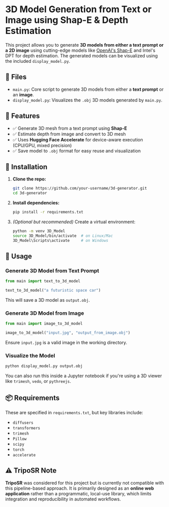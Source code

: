# 3D Model Generation from Text or Image using Shap-E & Depth Estimation

This project allows you to generate **3D models from either a text prompt or a 2D image** using cutting-edge models like [OpenAI's Shap-E](https://github.com/openai/shap-e) and Intel's DPT for depth estimation. The generated models can be visualized using the included `display_model.py`.


## 📁 Files

* `main.py`: Core script to generate 3D models from either a **text prompt** or an **image**.
* `display_model.py`: Visualizes the `.obj` 3D models generated by `main.py`.


## 🚀 Features

* ✅ Generate 3D mesh from a text prompt using **Shap-E**
* ✅ Estimate depth from image and convert to 3D mesh
* ✅ Uses **Hugging Face Accelerate** for device-aware execution (CPU/GPU, mixed precision)
* ✅ Save model to `.obj` format for easy reuse and visualization


## 🔧 Installation

1. **Clone the repo:**

   ```bash
   git clone https://github.com/your-username/3d-generator.git
   cd 3d-generator
   ```

2. **Install dependencies:**

   ```bash
   pip install -r requirements.txt
   ```

3. *(Optional but recommended)* Create a virtual environment:

   ```bash
   python -m venv 3D_Model
   source 3D_Model/bin/activate  # on Linux/Mac
   3D_Model\Scripts\activate     # on Windows
   ```


## 🧠 Usage

### Generate 3D Model from Text Prompt

```python
from main import text_to_3d_model

text_to_3d_model("a futuristic space car")
```

This will save a 3D model as `output.obj`.


### Generate 3D Model from Image

```python
from main import image_to_3d_model

image_to_3d_model("input.jpg", "output_from_image.obj")
```

Ensure `input.jpg` is a valid image in the working directory.


### Visualize the Model

```bash
python display_model.py output.obj
```

You can also run this inside a Jupyter notebook if you're using a 3D viewer like `trimesh`, `vedo`, or `pythreejs`.


## 📦 Requirements

These are specified in `requirements.txt`, but key libraries include:

* `diffusers`
* `transformers`
* `trimesh`
* `Pillow`
* `scipy`
* `torch`
* `accelerate`


## ⚠️ TripoSR Note

**TripoSR** was considered for this project but is currently not compatible with this pipeline-based approach. It is primarily designed as an **online web application** rather than a programmatic, local-use library, which limits integration and reproducibility in automated workflows.
